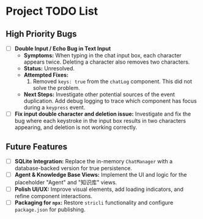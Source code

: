# Project TODO List

## High Priority Bugs

- [ ] **Double Input / Echo Bug in Text Input**
  - **Symptoms:** When typing in the chat input box, each character appears twice. Deleting a character also removes two characters.
  - **Status:** Unresolved.
  - **Attempted Fixes:**
    1.  Removed `keys: true` from the `chatLog` component. This did not solve the problem.
  - **Next Steps:** Investigate other potential sources of the event duplication. Add debug logging to trace which component has focus during a `keypress` event.
- [ ] **Fix input double character and deletion issue:** Investigate and fix the bug where each keystroke in the input box results in two characters appearing, and deletion is not working correctly.

## Future Features

- [ ] **SQLite Integration:** Replace the in-memory `ChatManager` with a database-backed version for true persistence.
- [ ] **Agent & Knowledge Base Views:** Implement the UI and logic for the placeholder "Agent" and "知识库" views.
- [ ] **Polish UI/UX:** Improve visual elements, add loading indicators, and refine component interactions.
- [ ] **Packaging for `npx`:** Restore `stricli` functionality and configure `package.json` for publishing.